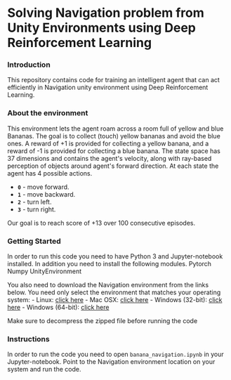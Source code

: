 
# Solving Navigation problem from Unity Environments using Deep Reinforcement Learning

### Introduction

This repository contains code for training an intelligent agent that can act efficiently in Navigation unity environment using Deep Reinforcement Learning.

### About the environment

This environment lets the agent roam across a room full of yellow and blue Bananas. The goal is to collect (touch) yellow bananas and avoid the blue ones. A reward of +1 is provided for collecting a yellow banana, and a reward of -1 is provided for collecting a blue banana.
The state space has 37 dimensions and contains the agent's velocity, along with ray-based perception of objects around agent's forward direction. At each state the agent has 4 possible actions.
- **`0`** - move forward.
- **`1`** - move backward.
- **`2`** - turn left.
- **`3`** - turn right.

Our goal is to reach score of +13 over 100 consecutive episodes.

### Getting Started

In order to run this code you need to have Python 3 and Jupyter-notebook installed. In addition you need to install the following modules.
Pytorch
Numpy
UnityEnvironment

You also need to download the Navigation environment from the links below. You need only select the environment that matches your operating system:
    - Linux: [click here](https://s3-us-west-1.amazonaws.com/udacity-drlnd/P1/Banana/Banana_Linux.zip)
    - Mac OSX: [click here](https://s3-us-west-1.amazonaws.com/udacity-drlnd/P1/Banana/Banana.app.zip)
    - Windows (32-bit): [click here](https://s3-us-west-1.amazonaws.com/udacity-drlnd/P1/Banana/Banana_Windows_x86.zip)
    - Windows (64-bit): [click here](https://s3-us-west-1.amazonaws.com/udacity-drlnd/P1/Banana/Banana_Windows_x86_64.zip)
    
Make sure to decompress the zipped file before running the code

### Instructions

In order to run the code you need to open `banana_navigation.ipynb` in your Jupyter-notebook. Point to the Navigation environment location on your system and run the code.
